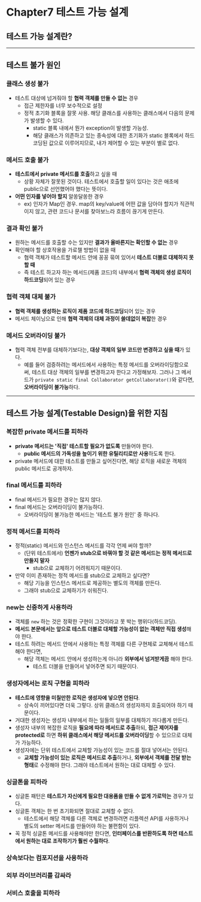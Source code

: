 # Chapter7 테스트 가능 설계

## 테스트 가능 설계란?

---
## 테스트 불가 원인

### 클래스 생성 불가
- 테스트 대상에 넘겨줘야 할 **협력 객체를 만들 수 없는** 경우
  - 접근 제한자를 너무 보수적으로 설정
  - 정적 초기화 블록을 잘못 사용. 해당 클래스를 사용하는 클래스에서 다음의 문제가 발생할 수 있다.
    - static 블록 내에서 뭔가 exception이 발생할 가능성.
    - 해당 클래스가 의존하고 있는 종속성에 대한 초기화가 static 블록에서 하드코딩된 값으로 이루어지므로, 내가 제어할 수 있는 부분이 별로 없다.

### 메서드 호출 불가
- **테스트에서 private 메서드를 호출**하고 싶을 때
  - 상황 자체가 잘못된 것이다. 테스트에서 호출할 일이 있다는 것은 애초에 public으로 선언했어야 했다는 뜻이다.
- **어떤 인자를 넣어야 할지** 알쏭달쏭한 경우
  - ex) 인자가 Map인 경우. map의 key/value에 어떤 값을 담아야 할지가 직관적이지 않고, 관련 코드나 문서를 찾아보느라 흐름이 끊기게 만든다.

### 결과 확인 불가
- 원하는 메서드를 호출할 수는 있지만 **결과가 올바른지는 확인할 수 없는** 경우
- 확인해야 할 상호작용을 가로챌 방법이 없을 때
  - 협력 객체가 테스트할 메서드 안에 꽁꽁 묶여 있어서 **테스트 더블로 대체하지 못할 때**
  - 즉 테스트 하고자 하는 메서드(제품 코드)의 내부에서 **협력 객체의 생성 로직이 하드코딩**되어 있는 경우

### 협력 객체 대체 불가
- **협력 객체를 생성하는 로직이 제품 코드에 하드코딩**되어 있는 경우
- 메서드 체이닝으로 인해 **협력 객체의 대체 과정이 쓸데없이 복잡**한 경우

### 메서드 오버라이딩 불가
- 협력 객체 전부를 대체하기보다는, **대상 객체의 일부 코드만 변경하고 싶을 때**가 있다.
  - 예를 들어 검증하려는 메서드에서 사용하는 특정 메서드를 오버라이딩함으로써, 테스트 대상 객체의 일부를 변경하고자 한다고 가정해보자. 그러나 그 메서드가 `private static final Collaborator getCollaborator()`와 같다면, **오버라이딩이 불가능**하다.

---
## 테스트 가능 설계(Testable Design)을 위한 지침

### 복잡한 private 메서드를 피하라
- **private 메서드는 '직접' 테스트할 필요가 없도록** 만들어야 한다.
  - **public 메서드의 가독성을 높이기 위한 유틸리티로만 사용**하도록 한다.
- private 메서드에 대한 테스트를 만들고 싶어진다면, 해당 로직을 새로운 객체의 public 메서드로 공개하자.

### final 메서드를 피하라
- final 메서드가 필요한 경우는 많지 않다.
- final 메서드는 오버라이딩이 불가능하다.
  - 오버라이딩이 불가능한 메서드는 '테스트 불가 원인' 중 하나다.

### 정적 메서드를 피하라
- 정적(static) 메서드와 인스턴스 메서드를 각각 언제 써야 할까?
  - (단위 테스트에서) **언젠가 stub으로 바꿔야 할 것 같은 메서드는 정적 메서드로 만들지 말자**
    - stub으로 교체하기 어려워지기 때문이다.
- 만약 이미 존재하는 정적 메서드를 stub으로 교체하고 싶다면?
  - 해당 기능을 인스턴스 메서드로 제공하는 별도의 객체를 만든다.
  - 그래야 stub으로 교체하기가 쉬워진다.

### new는 신중하게 사용하라
- 객체를 `new` 하는 것은 정확한 구현이 그것이라고 못 박는 행위다(하드코딩).
- **메서드 본문에서는 앞으로 테스트 더블로 대체할 가능성이 없는 객체만 직접 생성**해야 한다.
- 테스트 하려는 메서드 안에서 사용하는 특정 객체를 다른 구현체로 교체해서 테스트해야 한다면,
  - 해당 객체는 메서드 안에서 생성하는게 아니라 **외부에서 넘겨받게끔** 해야 한다.
    - 테스트 더블을 만들어서 넣어주면 되기 때문이다.

### 생성자에서는 로직 구현을 피하라
- **테스트에 영향을 미칠만한 로직은 생성자에 넣으면 안된다**.
  - 상속이 끼어있다면 더욱 그렇다. 상위 클래스의 생성자까지 호출되어야 하기 때문이다.
- 거대한 생성자는 생성자 내부에서 하는 일들의 일부를 대체하기 까다롭게 만든다.
- 생성자 내부의 복잡한 로직을 **필요에 따라 메서드로 추출**하되, **접근 제어자를 protected로** 하면 **하위 클래스에서 해당 메서드를 오버라이딩**할 수 있으므로 대체가 가능하다.
- 생성자에는 단위 테스트에서 교체할 가능성이 있는 코드를 절대 넣어서는 안된다.
  - **교체할 가능성이 있는 로직은 메서드로 추출**하거나, **외부에서 객체를 전달 받는 형태**로 수정해야 한다. 그래야 테스트에서 원하는 대로 대체할 수 있다.

### 싱글톤을 피하라
- 싱글톤 패턴은 **테스트가 자신에게 필요한 대용품을 만들 수 없게 가로막는** 경우가 있다.
- 싱글톤 객체는 한 번 초기화되면 절대로 교체할 수 없다.
  - 테스트에서 해당 객체를 다른 객체로 변경하려면 리플렉션 API를 사용하거나 별도의 setter 메서드를 만들어야 하는 불편함이 있다.
- 꼭 정적 싱글톤 메서드를 사용해야만 한다면, **인터페이스를 반환하도록 하면 테스트에서 원하는 대로 조작하기가 훨씬 수월하다**.

### 상속보다는 컴포지션을 사용하라

### 외부 라이브러리를 감싸라

### 서비스 호출을 피하라